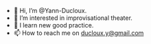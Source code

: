 - 👋 Hi, I’m @Yann-Ducloux.
- 👀 I’m interested in improvisational theater.
- 🌱 I learn new good practice.
- 📫 How to reach me on ducloux.y@gmail.com

